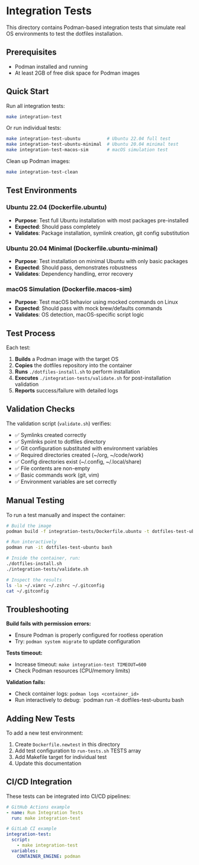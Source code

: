 # Integration Tests

This directory contains Podman-based integration tests that simulate real OS environments to test the dotfiles installation.

## Prerequisites

- Podman installed and running
- At least 2GB of free disk space for Podman images

## Quick Start

Run all integration tests:
```bash
make integration-test
```

Or run individual tests:
```bash
make integration-test-ubuntu          # Ubuntu 22.04 full test
make integration-test-ubuntu-minimal  # Ubuntu 20.04 minimal test  
make integration-test-macos-sim       # macOS simulation test
```

Clean up Podman images:
```bash
make integration-test-clean
```

## Test Environments

### Ubuntu 22.04 (Dockerfile.ubuntu)
- **Purpose**: Test full Ubuntu installation with most packages pre-installed
- **Expected**: Should pass completely
- **Validates**: Package installation, symlink creation, git config substitution

### Ubuntu 20.04 Minimal (Dockerfile.ubuntu-minimal)
- **Purpose**: Test installation on minimal Ubuntu with only basic packages
- **Expected**: Should pass, demonstrates robustness
- **Validates**: Dependency handling, error recovery

### macOS Simulation (Dockerfile.macos-sim)
- **Purpose**: Test macOS behavior using mocked commands on Linux
- **Expected**: Should pass with mock brew/defaults commands
- **Validates**: OS detection, macOS-specific script logic


## Test Process

Each test:
1. **Builds** a Podman image with the target OS
2. **Copies** the dotfiles repository into the container
3. **Runs** `./dotfiles-install.sh` to perform installation
4. **Executes** `./integration-tests/validate.sh` for post-installation validation
5. **Reports** success/failure with detailed logs

## Validation Checks

The validation script (`validate.sh`) verifies:

- ✅ Symlinks created correctly
- ✅ Symlinks point to dotfiles directory
- ✅ Git configuration substituted with environment variables
- ✅ Required directories created (~/org, ~/code/work)
- ✅ Config directories exist (~/.config, ~/.local/share)
- ✅ File contents are non-empty
- ✅ Basic commands work (git, vim)
- ✅ Environment variables are set correctly

## Manual Testing

To run a test manually and inspect the container:

```bash
# Build the image
podman build -f integration-tests/Dockerfile.ubuntu -t dotfiles-test-ubuntu .

# Run interactively
podman run -it dotfiles-test-ubuntu bash

# Inside the container, run:
./dotfiles-install.sh
./integration-tests/validate.sh

# Inspect the results
ls -la ~/.vimrc ~/.zshrc ~/.gitconfig
cat ~/.gitconfig
```

## Troubleshooting

**Build fails with permission errors:**
- Ensure Podman is properly configured for rootless operation
- Try: `podman system migrate` to update configuration

**Tests timeout:**
- Increase timeout: `make integration-test TIMEOUT=600`
- Check Podman resources (CPU/memory limits)

**Validation fails:**
- Check container logs: `podman logs <container_id>`
- Run interactively to debug: `podman run -it dotfiles-test-ubuntu bash

## Adding New Tests

To add a new test environment:

1. Create `Dockerfile.newtest` in this directory
2. Add test configuration to `run-tests.sh` TESTS array
3. Add Makefile target for individual test
4. Update this documentation

## CI/CD Integration

These tests can be integrated into CI/CD pipelines:

```yaml
# GitHub Actions example
- name: Run Integration Tests
  run: make integration-test
```

```yaml
# GitLab CI example
integration-test:
  script:
    - make integration-test
  variables:
    CONTAINER_ENGINE: podman
```